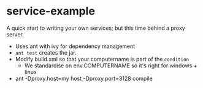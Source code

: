# service-example
A quick start to writing your own services; but this time behind a proxy server.

* Uses ant with ivy for dependency management
* `ant test` creates the jar.
* Modify build.xml so that your computername is part of the `condition`
   * We standardise on env.COMPUTERNAME so it's right for windows + linux
* ant -Dproxy.host=my host -Dproxy.port=3128 compile